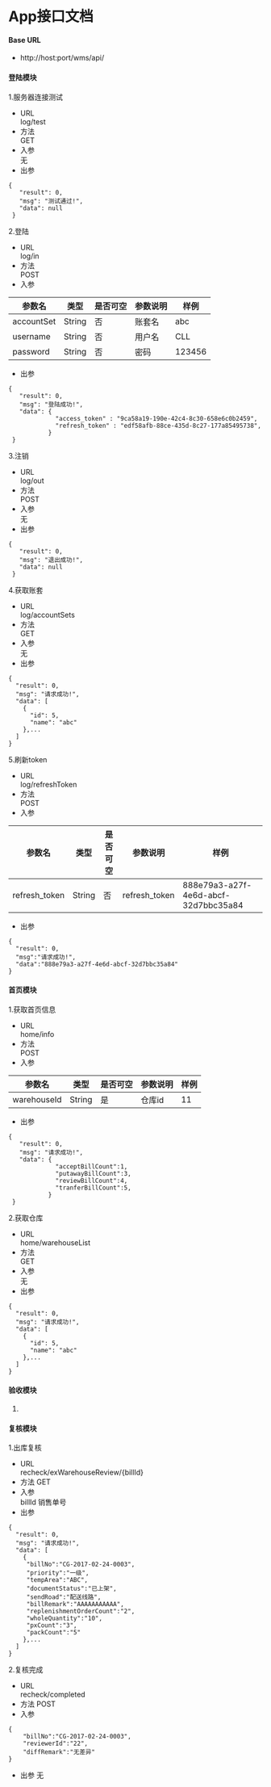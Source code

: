 # App接口文档

#### Base URL    
* http://host:port/wms/api/

#### 登陆模块    
1.服务器连接测试    
* URL      
log/test    
* 方法    
GET
* 入参   
无
* 出参    
```
{
   "result": 0,
   "msg": "测试通过!",
   "data": null
 }
```

2.登陆
* URL      
 log/in
* 方法    
 POST
* 入参    
   
参数名      | 类型   | 是否可空 | 参数说明 | 样例
-----------|--------|---------|---------|-----
accountSet  | String | 否       |账套名|  abc
username   | String | 否       |用户名   |  CLL
password   | String | 否       |密码     |  123456

* 出参    
```
{
   "result": 0,
   "msg": "登陆成功!",
   "data": {
             "access_token" : "9ca58a19-190e-42c4-8c30-658e6c0b2459",
             "refresh_token" : "edf58afb-88ce-435d-8c27-177a85495738",
           }
 }
```

3.注销    
* URL      
log/out
* 方法    
 POST
* 入参   
无
* 出参    
```
{
   "result": 0,
   "msg": "退出成功!",
   "data": null
 }
```

4.获取账套
* URL      
log/accountSets
* 方法    
 GET
* 入参   
无
* 出参    
```
{
  "result": 0,
  "msg": "请求成功!",
  "data": [
    {
      "id": 5,
      "name": "abc"
    },...
  ]
}
```

5.刷新token
* URL      
log/refreshToken
* 方法    
 POST
* 入参   

参数名      | 类型   | 是否可空 | 参数说明 | 样例
-----------|--------|---------|---------|-----
refresh_token| String | 否       |refresh_token|  888e79a3-a27f-4e6d-abcf-32d7bbc35a84    
* 出参    
```
{
  "result": 0,
  "msg":"请求成功!",
  "data":"888e79a3-a27f-4e6d-abcf-32d7bbc35a84"
}
```

#### 首页模块    
1.获取首页信息    
* URL      
 home/info
 * 方法    
  POST
* 入参    
   
参数名      | 类型   | 是否可空 | 参数说明 | 样例
-----------|--------|---------|---------|-----
warehouseId | String | 是       |仓库id|  11

* 出参    
```
{
   "result": 0,
   "msg": "请求成功!",
   "data": {
             "acceptBillCount":1,
             "putawayBillCount":3,
             "reviewBillCount":4,
             "tranferBillCount":5,
           }
 }
```

2.获取仓库
* URL      
home/warehouseList
* 方法    
 GET
* 入参   
无
* 出参    
```
{
  "result": 0,
  "msg": "请求成功!",
  "data": [
    {
      "id": 5,
      "name": "abc"
    },...
  ]
}
```

#### 验收模块    
1.   



#### 复核模块
1.出库复核
* URL    
recheck/exWarehouseReview/{billId}
* 方法
 GET
* 入参   
billId 销售单号
* 出参
```
{
  "result": 0,
  "msg": "请求成功!",
  "data": [
    {
     "billNo":"CG-2017-02-24-0003",
     "priority":"一级",
     "tempArea":"ABC",
     "documentStatus":"已上架",
     "sendRoad":"配送线路",
     "billRemark":"AAAAAAAAAAA",
     "replenishmentOrderCount":"2",
     "wholeQuantity":"10",
     "pxCount":"3",
     "packCount":"5"
    },...
  ]
}
```
2.复核完成
* URL    
recheck/completed
* 方法
 POST
* 入参   
```
{
    "billNo":"CG-2017-02-24-0003",
    "reviewerId":"22",
    "diffRemark":"无差异"
}
```
* 出参
无

